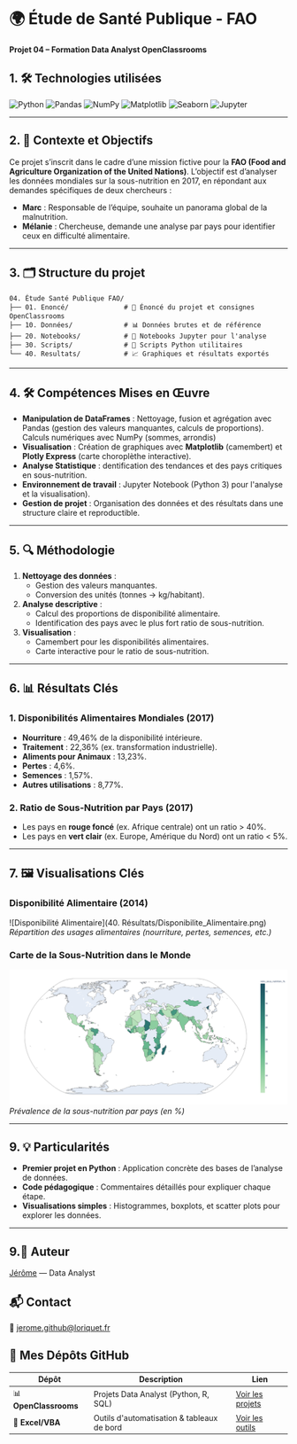 # 🌍 Étude de Santé Publique - FAO
**Projet 04 – Formation Data Analyst OpenClassrooms**

## 1. 🛠️ Technologies utilisées

![Python](https://img.shields.io/badge/Python-3.8%2B-blue)
![Pandas](https://img.shields.io/badge/Pandas-1.3%2B-red)
![NumPy](https://img.shields.io/badge/NumPy-1.21%2B-purple)
![Matplotlib](https://img.shields.io/badge/Matplotlib-3.4%2B-yellow)
![Seaborn](https://img.shields.io/badge/Seaborn-0.11%2B-brightgreen)
![Jupyter](https://img.shields.io/badge/Jupyter-Notebook-orange)

---

## 2. 📌 Contexte et Objectifs

Ce projet s’inscrit dans le cadre d’une mission fictive pour la **FAO (Food and Agriculture Organization of the United Nations)**. L’objectif est d’analyser les données mondiales sur la sous-nutrition en 2017, en répondant aux demandes spécifiques de deux chercheurs :
- **Marc** : Responsable de l’équipe, souhaite un panorama global de la malnutrition.
- **Mélanie** : Chercheuse, demande une analyse par pays pour identifier ceux en difficulté alimentaire.

---

## 3. 🗂️ Structure du projet
```
04. Étude Santé Publique FAO/
├── 01. Enoncé/              # 📜 Énoncé du projet et consignes OpenClassrooms
├── 10. Données/             # 📊 Données brutes et de référence
├── 20. Notebooks/           # 📓 Notebooks Jupyter pour l'analyse
├── 30. Scripts/             # 🐍 Scripts Python utilitaires
└── 40. Resultats/           # 📈 Graphiques et résultats exportés
```

---

## 4. 🛠️ Compétences Mises en Œuvre

- **Manipulation de DataFrames** : Nettoyage, fusion et agrégation avec Pandas (gestion des valeurs manquantes, calculs de proportions). Calculs numériques avec NumPy (sommes, arrondis)
- **Visualisation** : Création de graphiques avec **Matplotlib** (camembert) et **Plotly Express** (carte choroplèthe interactive).
- **Analyse Statistique** : dentification des tendances et des pays critiques en sous-nutrition.
- **Environnement de travail** : Jupyter Notebook (Python 3) pour l'analyse et la visualisation).
- **Gestion de projet** : Organisation des données et des résultats dans une structure claire et reproductible.

---

## 5. 🔍 Méthodologie

1. **Nettoyage des données** :
   - Gestion des valeurs manquantes.
   - Conversion des unités (tonnes → kg/habitant).
2. **Analyse descriptive** :
   - Calcul des proportions de disponibilité alimentaire.
   - Identification des pays avec le plus fort ratio de sous-nutrition.
3. **Visualisation** :
   - Camembert pour les disponibilités alimentaires.
   - Carte interactive pour le ratio de sous-nutrition.

---

## 6. 📊 Résultats Clés

### 1. Disponibilités Alimentaires Mondiales (2017)
- **Nourriture** : 49,46% de la disponibilité intérieure.
- **Traitement** : 22,36% (ex. transformation industrielle).
- **Aliments pour Animaux** : 13,23%. 
- **Pertes** : 4,6%. 
- **Semences** : 1,57%. 
- **Autres utilisations** : 8,77%. 

### 2. Ratio de Sous-Nutrition par Pays (2017)
- Les pays en **rouge foncé** (ex. Afrique centrale) ont un ratio > 40%. 
- Les pays en **vert clair** (ex. Europe, Amérique du Nord) ont un ratio < 5%. 

---

## 7. 🖼️ Visualisations Clés

### Disponibilité Alimentaire (2014)
![Disponibilité Alimentaire](40. Résultats/Disponibilite_Alimentaire.png)
*Répartition des usages alimentaires (nourriture, pertes, semences, etc.)*

### Carte de la Sous-Nutrition dans le Monde
![Carte Sous-Nutrition](40.%20R%C3%A9sultats/Carte_Sous_Nutrition_Monde.png)
*Prévalence de la sous-nutrition par pays (en %)*

---

## 9. 💡 Particularités
- **Premier projet en Python** : Application concrète des bases de l’analyse de données.
- **Code pédagogique** : Commentaires détaillés pour expliquer chaque étape.
- **Visualisations simples** : Histogrammes, boxplots, et scatter plots pour explorer les données.

---

## 9.👤 Auteur
[Jérôme](https://github.com/Goumbo) — Data Analyst

## 📬 Contact
📧 [jerome.github@loriquet.fr](mailto:jerome.github@loriquet.fr)

## 🔗 Mes Dépôts GitHub
   **Dépôt**               | **Description**                            | **Lien**                                                                 |
 |-------------------------|--------------------------------------------|--------------------------------------------------------------------------|
 | 📊 **OpenClassrooms**   | Projets Data Analyst (Python, R, SQL)      | [Voir les projets](https://github.com/Goumbo/OpenClassrooms)             |
 | 📑 **Excel/VBA**        | Outils d'automatisation & tableaux de bord | [Voir les outils](https://github.com/Goumbo/Excel)                       |
